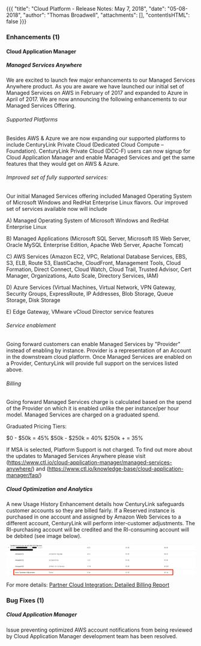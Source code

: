 {{{
"title": "Cloud Platform - Release Notes: May 7, 2018",
"date": "05-08-2018",
"author": "Thomas Broadwell",
"attachments": [],
"contentIsHTML": false
}}}

### Enhancements (1)

#### Cloud Application Manager

##### Managed Services Anywhere

We are excited to launch few major enhancements to our Managed Services Anywhere product. As you are aware we have launched our initial set of Managed Services on AWS in February of 2017 and expanded to Azure in April of 2017. We are now announcing the following enhancements to our Managed Services Offering.

###### Supported Platforms

Besides AWS & Azure we are now expanding our supported platforms to include CenturyLink Private Cloud (Dedicated Cloud Compute – Foundation). CenturyLink Private Cloud (DCC-F) users can now signup for Cloud Application Manager and enable Managed Services and get the same features that they would get on AWS & Azure.

###### Improved set of fully supported services:
Our initial Managed Services offering included Managed Operating System of Microsoft Windows and RedHat Enterprise Linux flavors. Our improved set of services available now will include

A) Managed Operating System of Microsoft Windows and RedHat Enterprise Linux

B) Managed Applications (Microsoft SQL Server, Microsoft IIS Web Server, Oracle MySQL Enterprise Edition, Apache Web Server, Apache Tomcat)

C) AWS Services (Amazon EC2, VPC, Relational Database Services, EBS, S3, ELB, Route 53, ElastiCache, CloudFront, Management Tools, Cloud Formation, Direct Connect, Cloud Watch, Cloud Trail, Trusted Advisor, Cert Manager, Organizations, Auto Scale, Directory Services, IAM)

D) Azure Services (Virtual Machines, Virtual Network, VPN Gateway, Security Groups, ExpressRoute, IP Addresses, Blob Storage, Queue Storage, Disk Storage

E) Edge Gateway, VMware vCloud Director service features

###### Service enablement
Going forward customers can enable Managed Services by "Provider" instead of enabling by instance. Provider is a representation of an Account in the downstream cloud platform. Once Managed Services are enabled on a Provider, CenturyLink will provide full support on the services listed above.

###### Billing
Going forward Managed Services charge is calculated based on the spend of the Provider on which it is enabled unlike the per instance/per hour model. Managed Services are charged on a graduated spend.

Graduated Pricing Tiers:

$0 - $50k = 45%
$50k - $250k = 40%
$250k + = 35%

If MSA is selected, Platform Support is not charged.
To find out more about the updates to Managed Services Anywhere please visit (https://www.ctl.io/cloud-application-manager/managed-services-anywhere/) and (https://www.ctl.io/knowledge-base/cloud-application-manager/faq/)

##### Cloud Optimization and Analytics

A new Usage History Enhancement details how CenturyLink safeguards customer accounts so they are billed fairly.  If a Reserved instance is purchased in one account and assigned by Amazon Web Services to a different account, CenturyLink will perform inter-customer adjustments. The RI-purchasing account will be credited and the RI-consuming account will be debited (see image below).

![Image1](../../images/cloud-application-manager/integrated-billing-report.png)

For more details: [Partner Cloud Integration: Detailed Billing Report](https://www.ctl.io/knowledge-base/cloud-application-manager/cloud-optimization/partner-cloud-integration-detailed-billing-report/)

### Bug Fixes (1)

##### Cloud Application Manager

Issue preventing optimized AWS account notifications from being reviewed by Cloud Application Manager development team has been resolved.
